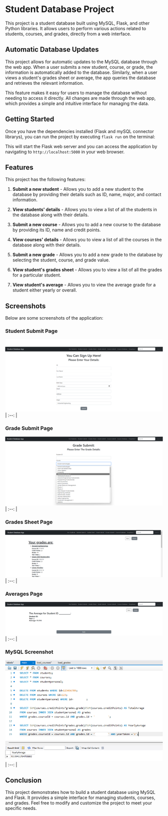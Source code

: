 # Student Database Project

This project is a student database built using MySQL, Flask, and other Python libraries. It allows users to perform various actions related to students, courses, and grades, directly from a web interface.

## Automatic Database Updates

This project allows for automatic updates to the MySQL database through the web app. When a user submits a new student, course, or grade, the information is automatically added to the database. Similarly, when a user views a student's grades sheet or average, the app queries the database and retrieves the relevant information.

This feature makes it easy for users to manage the database without needing to access it directly. All changes are made through the web app, which provides a simple and intuitive interface for managing the data.


## Getting Started

Once you have the dependencies installed (Flask and mySQL connector librarys), you can run the project by executing `flask run` on the terminal:

This will start the Flask web server and you can access the application by navigating to `http://localhost:5000` in your web browser.

## Features

This project has the following features:

1. <b>Submit a new student</b> - Allows you to add a new student to the database by providing their details such as ID, name, major, and contact information.

2. <b>View students' details</b> - Allows you to view a list of all the students in the database along with their details.

3. <b>Submit a new course</b> - Allows you to add a new course to the database by providing its ID, name and credit points.

4. <b>View courses' details</b> - Allows you to view a list of all the courses in the database along with their details.

5. <b>Submit a new grade</b> - Allows you to add a new grade to the database by selecting the student, course, and grade value.

6. <b>View student's grades sheet</b> - Allows you to view a list of all the grades for a particular student.

7. <b>View student's average</b> - Allows you to view the average grade for a student either yearly or overall.

## Screenshots

Below are some screenshots of the application:

### Student Submit Page

![Student Submit Page](https://github.com/shonshchori/studentdbProject/blob/65a27af8d31d1327eca0febf0b7ce195371384f6/student%20submit.png)
| :--: |

### Grade Submit Page

![Grade Submit Page](https://github.com/shonshchori/studentdbProject/blob/65a27af8d31d1327eca0febf0b7ce195371384f6/Grade%20Submit.png)
| :--: |

### Grades Sheet Page

![Grades Sheet Page](https://github.com/shonshchori/studentdbProject/blob/65a27af8d31d1327eca0febf0b7ce195371384f6/Grades%20Sheet.png)
| :--: |

### Averages Page

![Averages Page](https://github.com/shonshchori/studentdbProject/blob/65a27af8d31d1327eca0febf0b7ce195371384f6/Averages.png)
| :--: |

### MySQL Screenshot

![MySQL Screenshot](https://github.com/shonshchori/studentdbProject/blob/65a27af8d31d1327eca0febf0b7ce195371384f6/mySQL.png)
| :--: |

## Conclusion

This project demonstrates how to build a student database using MySQL and Flask. It provides a simple interface for managing students, courses, and grades. Feel free to modify and customize the project to meet your specific needs.
